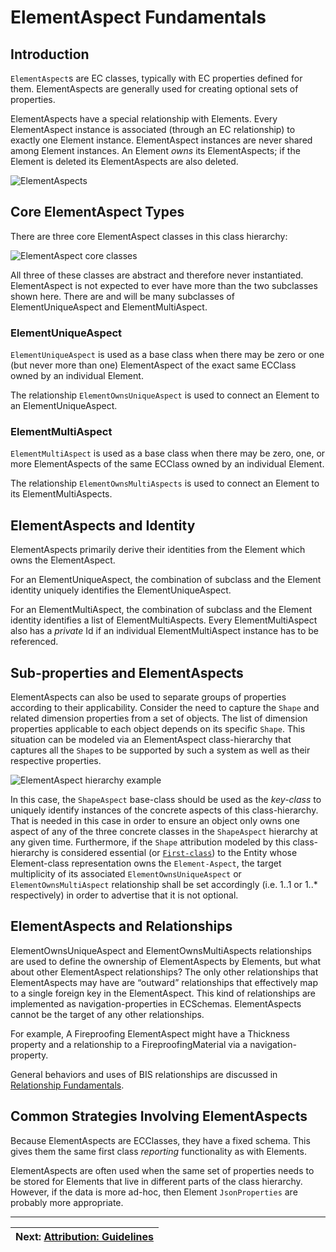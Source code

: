 # ElementAspect Fundamentals

## Introduction

`ElementAspect`s are EC classes, typically with EC properties defined for them. ElementAspects are generally used for creating optional sets of properties.

ElementAspects have a special relationship with Elements. Every ElementAspect instance is associated (through an EC relationship) to exactly one Element instance. ElementAspect instances are never shared among Element instances. An Element *owns* its ElementAspects; if the Element is deleted its ElementAspects are also deleted.

![ElementAspects](../media/elementaspect-fundamentals.png)

## Core ElementAspect Types

There are three core ElementAspect classes in this class hierarchy:

![ElementAspect core classes](../media/elementaspect-base-classes.png)

All three of these classes are abstract and therefore never instantiated.
ElementAspect is not expected to ever have more than the two subclasses shown here.
There are and will be many subclasses of ElementUniqueAspect and ElementMultiAspect.

### ElementUniqueAspect

`ElementUniqueAspect` is used as a base class when there may be zero or one (but never more than one) ElementAspect of the exact same ECClass owned by an individual Element.

The relationship `ElementOwnsUniqueAspect` is used to connect an Element to an ElementUniqueAspect.

### ElementMultiAspect

`ElementMultiAspect` is used as a base class when there may be zero, one, or more ElementAspects of the same ECClass owned by an individual Element.

The relationship `ElementOwnsMultiAspects` is used to connect an Element to its ElementMultiAspects.

## ElementAspects and Identity

ElementAspects primarily derive their identities from the Element which owns the ElementAspect.

For an ElementUniqueAspect, the combination of subclass and the Element identity uniquely identifies the ElementUniqueAspect.

For an ElementMultiAspect, the combination of subclass and the Element identity identifies a list of ElementMultiAspects. Every ElementMultiAspect also has a *private* Id if an individual ElementMultiAspect instance has to be referenced.

## Sub-properties and ElementAspects

ElementAspects can also be used to separate groups of properties according to their applicability. Consider the need to capture the `Shape` and related dimension properties from a set of objects. The list of dimension properties applicable to each object depends on its specific `Shape`. This situation can be modeled via an ElementAspect class-hierarchy that captures all the `Shape`s to be supported by such a system as well as their respective properties.

![ElementAspect hierarchy example](../media/elementaspect-shapeaspect-hierarchy.png)

In this case, the `ShapeAspect` base-class should be used as the *key-class* to uniquely identify instances of the concrete aspects of this class-hierarchy. That is needed in this case in order to ensure an object only owns one aspect of any of the three concrete classes in the `ShapeAspect` hierarchy at any given time. Furthermore, if the `Shape` attribution modeled by this class-hierarchy is considered essential (or [`First-class`](./attribution-fundamentals.md#first-class-attributes)) to the Entity whose Element-class representation owns the `Element-Aspect`, the target multiplicity of its associated `ElementOwnsUniqueAspect` or `ElementOwnsMultiAspect` relationship shall be set accordingly (i.e. 1..1 or 1..* respectively) in order to advertise that it is not optional.

## ElementAspects and Relationships

ElementOwnsUniqueAspect and ElementOwnsMultiAspects relationships are used to define the ownership of ElementAspects by Elements, but what about other ElementAspect relationships? The only other relationships that ElementAspects may have are “outward” relationships that effectively map to a single foreign key in the ElementAspect. This kind of relationships are implemented as navigation-properties in ECSchemas. ElementAspects cannot be the target of any other relationships.

For example, A Fireproofing ElementAspect might have a Thickness property and a relationship to a FireproofingMaterial via a navigation-property.

General behaviors and uses of BIS relationships are discussed in [Relationship Fundamentals](./relationship-fundamentals.md).

## Common Strategies Involving ElementAspects

Because ElementAspects are ECClasses, they have a fixed schema.
This gives them the same first class *reporting* functionality as with Elements.

ElementAspects are often used when the same set of properties needs to be stored for Elements that live in different parts of the class hierarchy.
However, if the data is more ad-hoc, then Element `JsonProperties` are probably more appropriate.

---
| Next: [Attribution: Guidelines](./attribution-guidelines.md)
|:---
